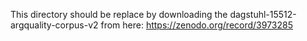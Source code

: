 This directory should be replace by downloading the dagstuhl-15512-argquality-corpus-v2 from here: https://zenodo.org/record/3973285